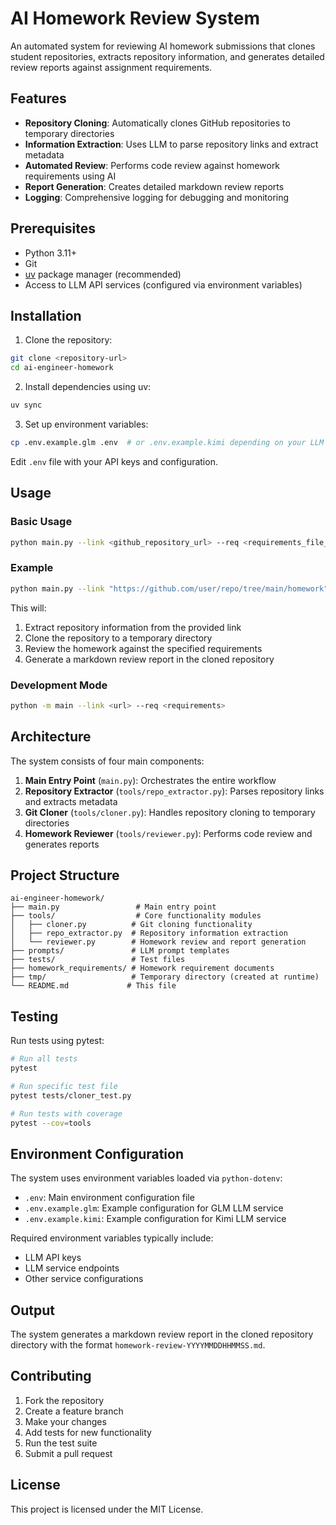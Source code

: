 # AI Homework Review System

An automated system for reviewing AI homework submissions that clones student repositories, extracts repository information, and generates detailed review reports against assignment requirements.

## Features

- **Repository Cloning**: Automatically clones GitHub repositories to temporary directories
- **Information Extraction**: Uses LLM to parse repository links and extract metadata
- **Automated Review**: Performs code review against homework requirements using AI
- **Report Generation**: Creates detailed markdown review reports
- **Logging**: Comprehensive logging for debugging and monitoring

## Prerequisites

- Python 3.11+
- Git
- [uv](https://docs.astral.sh/uv/) package manager (recommended)
- Access to LLM API services (configured via environment variables)

## Installation

1. Clone the repository:
```bash
git clone <repository-url>
cd ai-engineer-homework
```

2. Install dependencies using uv:
```bash
uv sync
```

3. Set up environment variables:
```bash
cp .env.example.glm .env  # or .env.example.kimi depending on your LLM service
```

Edit `.env` file with your API keys and configuration.

## Usage

### Basic Usage

```bash
python main.py --link <github_repository_url> --req <requirements_file_path>
```

### Example

```bash
python main.py --link "https://github.com/user/repo/tree/main/homework" --req "homework_requirements/week03-pt1.md"
```

This will:
1. Extract repository information from the provided link
2. Clone the repository to a temporary directory
3. Review the homework against the specified requirements
4. Generate a markdown review report in the cloned repository

### Development Mode

```bash
python -m main --link <url> --req <requirements>
```

## Architecture

The system consists of four main components:

1. **Main Entry Point** (`main.py`): Orchestrates the entire workflow
2. **Repository Extractor** (`tools/repo_extractor.py`): Parses repository links and extracts metadata
3. **Git Cloner** (`tools/cloner.py`): Handles repository cloning to temporary directories
4. **Homework Reviewer** (`tools/reviewer.py`): Performs code review and generates reports

## Project Structure

```
ai-engineer-homework/
├── main.py                 # Main entry point
├── tools/                  # Core functionality modules
│   ├── cloner.py          # Git cloning functionality
│   ├── repo_extractor.py  # Repository information extraction
│   └── reviewer.py        # Homework review and report generation
├── prompts/               # LLM prompt templates
├── tests/                 # Test files
├── homework_requirements/ # Homework requirement documents
├── tmp/                   # Temporary directory (created at runtime)
└── README.md             # This file
```

## Testing

Run tests using pytest:

```bash
# Run all tests
pytest

# Run specific test file
pytest tests/cloner_test.py

# Run tests with coverage
pytest --cov=tools
```

## Environment Configuration

The system uses environment variables loaded via `python-dotenv`:

- `.env`: Main environment configuration file
- `.env.example.glm`: Example configuration for GLM LLM service
- `.env.example.kimi`: Example configuration for Kimi LLM service

Required environment variables typically include:
- LLM API keys
- LLM service endpoints
- Other service configurations

## Output

The system generates a markdown review report in the cloned repository directory with the format `homework-review-YYYYMMDDHHMMSS.md`.

## Contributing

1. Fork the repository
2. Create a feature branch
3. Make your changes
4. Add tests for new functionality
5. Run the test suite
6. Submit a pull request

## License

This project is licensed under the MIT License.